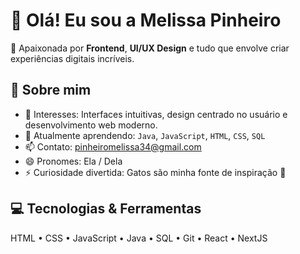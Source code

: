 # 👋 Olá! Eu sou a Melissa Pinheiro

🎨 Apaixonada por **Frontend**, **UI/UX Design** e tudo que envolve criar experiências digitais incríveis.

## 🚀 Sobre mim

- 👀 Interesses: Interfaces intuitivas, design centrado no usuário e desenvolvimento web moderno.
- 🌱 Atualmente aprendendo: `Java`, `JavaScript`, `HTML`, `CSS`, `SQL`
- 📫 Contato: pinheiromelissa34@gmail.com
- 😄 Pronomes: Ela / Dela
- ⚡ Curiosidade divertida: Gatos são minha fonte de inspiração 🐾

## 💻 Tecnologias & Ferramentas


HTML • CSS • JavaScript • Java • SQL  • Git • React • NextJS
